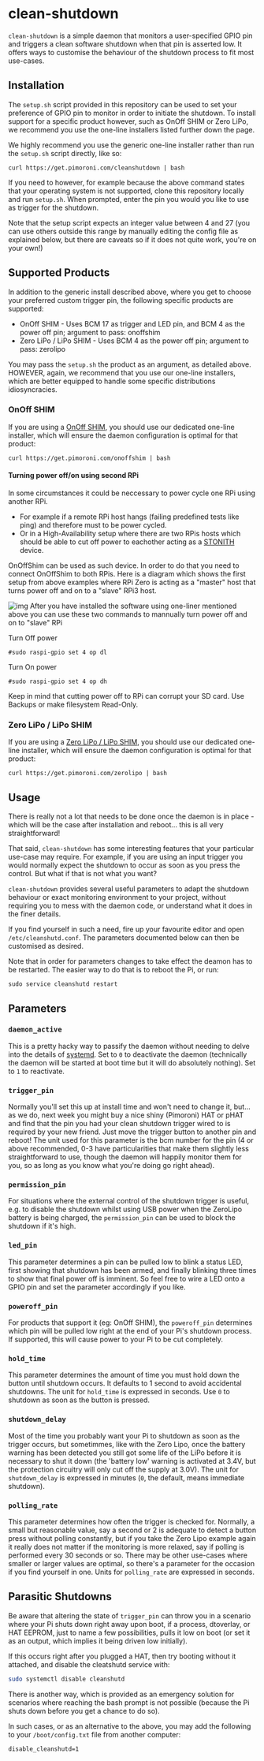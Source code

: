 # clean-shutdown

`clean-shutdown` is a simple daemon that monitors a user-specified GPIO pin and triggers a clean software shutdown when that pin is asserted low. It offers ways to customise the behaviour of the shutdown process to fit most use-cases.

## Installation

The `setup.sh` script provided in this repository can be used to set your preference of GPIO pin to monitor in order to initiate the shutdown. To install support for a specific product however, such as OnOff SHIM or Zero LiPo, we recommend you use the one-line installers listed further down the page.

We highly recommend you use the generic one-line installer rather than run the `setup.sh` script directly, like so:

```
curl https://get.pimoroni.com/cleanshutdown | bash
```

If you need to however, for example because the above command states that your operating system is not supported, clone this repository locally and run `setup.sh`. When prompted, enter the pin you would you like to use as trigger for the shutdown.

Note that the setup script expects an integer value between 4 and 27 (you can use others outside this range by manually editing the config file as explained below, but there are caveats so if it does not quite work, you're on your own!)

## Supported Products

In addition to the generic install described above, where you get to choose your preferred custom trigger pin, the following specific products are supported:

* OnOff SHIM - Uses BCM 17 as trigger and LED pin, and BCM 4 as the power off pin; argument to pass: onoffshim
* Zero LiPo / LiPo SHIM - Uses BCM 4 as the power off pin; argument to pass: zerolipo

You may pass the `setup.sh` the product as an argument, as detailed above. HOWEVER, again, we recommend that you use our one-line installers, which are better equipped to handle some specific distributions idiosyncracies.

### OnOff SHIM

If you are using a [OnOff SHIM](https://shop.pimoroni.com/products/onoff-shim), you should use our dedicated one-line installer, which will ensure the daemon configuration is optimal for that product:

```
curl https://get.pimoroni.com/onoffshim | bash
```
#### Turning power off/on using second RPi
In some circumstances it could be neccessary to power cycle one RPi using another RPi.
* For example if a remote RPi host hangs (failing predefined tests like ping) and therefore must to be power cycled.
* Or in a High-Availability setup where there are two RPis hosts which should be able to cut off power to eachother acting as a [STONITH](https://en.wikipedia.org/wiki/STONITH) device.

OnOffShim can be used as such device. In order to do that you need to connect OnOffShim to both RPis. Here is a diagram which shows the first setup from above examples where RPi Zero is acting as a "master" host that turns power off and on to a "slave" RPi3 host.

![img](PowerCyclePi.png?raw=true)
After you have installed the software using one-liner mentioned above you can use these two commands to mannually turn power off and on to "slave" RPi

Turn Off power
```
#sudo raspi-gpio set 4 op dl
```

Turn On power
```
#sudo raspi-gpio set 4 op dh
```
Keep in mind that cutting power off to RPi can corrupt your SD card. Use Backups or make filesystem Read-Only.

### Zero LiPo / LiPo SHIM

If you are using a [Zero LiPo / LiPo SHIM](https://shop.pimoroni.com/products/zero-lipo), you should use our dedicated one-line installer, which will ensure the daemon configuration is optimal for that product:

```
curl https://get.pimoroni.com/zerolipo | bash
```

## Usage

There is really not a lot that needs to be done once the daemon is in place - which will be the case after installation and reboot... this is all very straightforward!

That said, `clean-shutdown` has some interesting features that your particular use-case may require. For example, if you are using an input trigger you would normally expect the shutdown to occur as soon as you press the control. But what if that is not what you want?

`clean-shutdown` provides several useful parameters to adapt the shutdown behaviour or exact monitoring environment to your project, without requiring you to mess with the daemon code, or understand what it does in the finer details.

If you find yourself in such a need, fire up your favourite editor and open `/etc/cleanshutd.conf`. The parameters documented below can then be customised as desired.

Note that in order for parameters changes to take effect the deamon has to be restarted. The easier way to do that is to reboot the Pi, or run:

```
sudo service cleanshutd restart
```

## Parameters

### `daemon_active`

This is a pretty hacky way to passify the daemon without needing to delve into the details of [systemd](https://www.freedesktop.org/wiki/Software/systemd/). Set to `0` to deactivate the daemon (technically the daemon will be started at boot time but it will do absolutely nothing). Set to `1` to reactivate.

### `trigger_pin`

Normally you'll set this up at install time and won't need to change it, but... as we do, next week you might buy a nice shiny (Pimoroni) HAT or pHAT and find that the pin you had your clean shutdown trigger wired to is required by your new friend. Just move the trigger button to another pin and reboot! The unit used for this parameter is the bcm number for the pin (4 or above recommended, 0-3 have particularities that make them slightly less straightforward to use, though the daemon will happily monitor them for you, so as long as you know what you're doing go right ahead).

### `permission_pin`

For situations where the external control of the shutdown trigger is useful, e.g. to disable the shutdown whilst using USB power when the ZeroLipo battery is being charged, the `permission_pin` can be used to block the shutdown if it's high.

### `led_pin`

This parameter determines a pin can be pulled low to blink a status LED, first showing that shutdown has been armed, and finally blinking three times to show that final power off is imminent. So feel free to wire a LED onto a GPIO pin and set the parameter accordingly if you like.

### `poweroff_pin`

For products that support it (eg: OnOff SHIM), the `poweroff_pin` determines which pin will be pulled low right at the end of your Pi's shutdown process. If supported, this will cause power to your Pi to be cut completely.

### `hold_time`

This parameter determines the amount of time you must hold down the button until shutdown occurs. It defaults to 1 second to avoid accidental shutdowns. The unit for `hold_time` is expressed in seconds. Use `0` to shutdown as soon as the button is pressed.

### `shutdown_delay`

Most of the time you probably want your Pi to shutdown as soon as the trigger occurs, but sometimmes, like with the Zero Lipo, once the battery warning has been detected you still got some life of the LiPo before it is necessary to shut it down (the 'battery low' warning is activated at 3.4V, but the protection circuitry will only cut off the supply at 3.0V). The unit for `shutdown_delay` is expressed in minutes (`0`, the default, means immediate shutdown).

### `polling_rate`

This parameter determines how often the trigger is checked for. Normally, a small but reasonable value, say a second or 2 is adequate to detect a button press without polling constantly, but if you take the Zero Lipo example again it really does not matter if the monitoring is more relaxed, say if polling is performed every 30 seconds or so. There may be other use-cases where smaller or larger values are optimal, so there's a parameter for the occasion if you find yourself in one. Units for `polling_rate` are expressed in seconds.

## Parasitic Shutdowns

Be aware that altering the state of `trigger_pin` can throw you in a scenario where your Pi shuts down right away upon boot, if a process, dtoverlay, or HAT EEPROM, just to name a few possibilities, pulls it low on boot (or set it as an output, which implies it being driven low initially).

If this occurs right after you plugged a HAT, then try booting without it attached, and disable the cleatshutd service with:

```bash
sudo systemctl disable cleanshutd
```

There is another way, which is provided as an emergency solution for scenarios where reaching the bash prompt is not possible (because the Pi shuts down before you get a chance to do so).

In such cases, or as an alternative to the above, you may add the following to your `/boot/config.txt` file from another computer:

`disable_cleanshutd=1`
